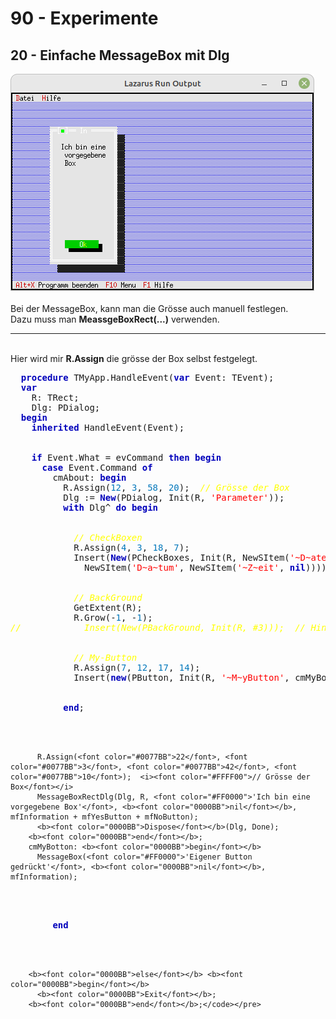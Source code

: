 <html>
    <b><h1>90 - Experimente</h1></b>
    <b><h2>20 - Einfache MessageBox mit Dlg</h2></b>
<img src="image.png" alt="Selfhtml"><br><br>
Bei der MessageBox, kann man die Grösse auch manuell festlegen.<br>
Dazu muss man <b>MeassgeBoxRect(...)</b> verwenden.<br>
<hr><br>
Hier wird mir <b>R.Assign</b> die grösse der Box selbst festgelegt.<br>
<pre><code=pascal>  <b><font color="0000BB">procedure</font></b> TMyApp.HandleEvent(<b><font color="0000BB">var</font></b> Event: TEvent);
  <b><font color="0000BB">var</font></b>
    R: TRect;
    Dlg: PDialog;
  <b><font color="0000BB">begin</font></b>
    <b><font color="0000BB">inherited</font></b> HandleEvent(Event);
<br>
    <b><font color="0000BB">if</font></b> Event.What = evCommand <b><font color="0000BB">then</font></b> <b><font color="0000BB">begin</font></b>
      <b><font color="0000BB">case</font></b> Event.Command <b><font color="0000BB">of</font></b>
        cmAbout: <b><font color="0000BB">begin</font></b>
          R.Assign(<font color="#0077BB">12</font>, <font color="#0077BB">3</font>, <font color="#0077BB">58</font>, <font color="#0077BB">20</font>);  <i><font color="#FFFF00">// Grösse der Box</font></i>
          Dlg := <b><font color="0000BB">New</font></b>(PDialog, Init(R, <font color="#FF0000">'Parameter'</font>));
          <b><font color="0000BB">with</font></b> Dlg^ <b><font color="0000BB">do</font></b> <b><font color="0000BB">begin</font></b>
<br>
            <i><font color="#FFFF00">// CheckBoxen</font></i>
            R.Assign(<font color="#0077BB">4</font>, <font color="#0077BB">3</font>, <font color="#0077BB">18</font>, <font color="#0077BB">7</font>);
            Insert(<b><font color="0000BB">New</font></b>(PCheckBoxes, Init(R, NewSItem(<font color="#FF0000">'~D~atei'</font>, NewSItem(<font color="#FF0000">'~Z~eile'</font>,
              NewSItem(<font color="#FF0000">'D~a~tum'</font>, NewSItem(<font color="#FF0000">'~Z~eit'</font>, <b><font color="0000BB">nil</font></b>)))))));
<br>
            <i><font color="#FFFF00">// BackGround</font></i>
            GetExtent(R);
            R.Grow(-<font color="#0077BB">1</font>, -<font color="#0077BB">1</font>);
<i><font color="#FFFF00">//            Insert(New(PBackGround, Init(R, #3)));  // Hintergrund einfügen.</font></i>
<br>
            <i><font color="#FFFF00">// My-Button</font></i>
            R.Assign(<font color="#0077BB">7</font>, <font color="#0077BB">12</font>, <font color="#0077BB">17</font>, <font color="#0077BB">14</font>);
            Insert(<b><font color="0000BB">new</font></b>(PButton, Init(R, <font color="#FF0000">'~M~yButton'</font>, cmMyBotton, bfDefault)));
<br>
          <b><font color="0000BB">end</font></b>;
<br>

          R.Assign(<font color="#0077BB">22</font>, <font color="#0077BB">3</font>, <font color="#0077BB">42</font>, <font color="#0077BB">10</font>);  <i><font color="#FFFF00">// Grösse der Box</font></i>
          MessageBoxRectDlg(Dlg, R, <font color="#FF0000">'Ich bin eine vorgegebene Box'</font>, <b><font color="0000BB">nil</font></b>, mfInformation + mfYesButton + mfNoButton);
          <b><font color="0000BB">Dispose</font></b>(Dlg, Done);
        <b><font color="0000BB">end</font></b>;
        cmMyBotton: <b><font color="0000BB">begin</font></b>
          MessageBox(<font color="#FF0000">'Eigener Button gedrückt'</font>, <b><font color="0000BB">nil</font></b>, mfInformation);
<br>
        <b><font color="0000BB">end</font></b>
<br>

        <b><font color="0000BB">else</font></b> <b><font color="0000BB">begin</font></b>
          <b><font color="0000BB">Exit</font></b>;
        <b><font color="0000BB">end</font></b>;</code></pre>
<br>
</html>
